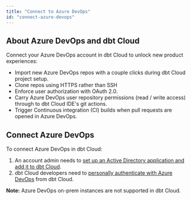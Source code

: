 ```yaml
---
title: "Connect to Azure DevOps"
id: "connect-azure-devops"
---
```


<Snippet src="available-enterprise-tier-only" />


## About Azure DevOps and dbt Cloud

Connect your Azure DevOps account in dbt Cloud to unlock new product experiences:

- Import new Azure DevOps repos with a couple clicks during dbt Cloud project setup.
- Clone repos using HTTPS rather than SSH
- Enforce user authorization with OAuth 2.0.
- Carry Azure DevOps user repository permissions (read / write access) through to dbt Cloud IDE's git actions.
- Trigger Continuous integration (CI) builds when pull requests are opened in Azure DevOps.

## Connect Azure DevOps

To connect Azure DevOps in dbt Cloud:

1. An account admin needs to [set up an Active Directory application and add it to dbt Cloud](/docs/collaborate/git/setup-azure).
2. dbt Cloud developers need to [personally authenticate with Azure DevOps](/docs/collaborate/git/authenticate-azure) from dbt Cloud.

**Note:** Azure DevOps on-prem instances are not supported in dbt Cloud. 
